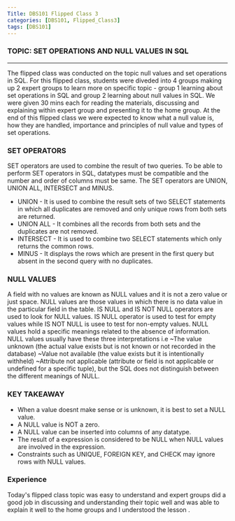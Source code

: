 ```yaml
---
Title: DBS101 Flipped Class 3
categories: [DBS101, Flipped_Class3]
tags: [DBS101]
---
```


### TOPIC: SET OPERATIONS AND NULL VALUES IN SQL
---

The flipped class was conducted on the topic null values and set operations in SQL. For this flipped class, students were diveded into 4 groups making up 2 expert groups to learn more on specific topic - group 1 learning about set operations in SQL and group 2 learning about null values in SQL. We were given 30 mins each for reading the materials, discussing and explaining within expert group and presenting it to the home group. At the end of this flipped class we were expected to know what a null value is, how they are handled, importance and principles of null value and types of set operations.

### SET OPERATORS
SET operators are used to combine the result of two queries. To be able to perform SET operators in SQL, datatypes must be compatible and the number and order of columns must be same.
The SET operators are UNION, UNION ALL, INTERSECT and MINUS.

- UNION - It is used to combine the result sets of two SELECT statements in which all duplicates are removed and only unique rows from both sets are returned.
- UNION ALL - It combines all the records from both sets and the duplicates are not removed.
- INTERSECT - It is used to combine two SELECT statements  which only returns the common rows. 
- MINUS - It displays the rows which are present in the first query but absent in the second query with no duplicates.


### NULL VALUES 
A field with no values are known as NULL values and it is not a zero value or just space. NULL values are those values in which there is no data value in the particular field in the table. IS NULL and IS NOT NULL operators are used to look for NULL values. IS NULL operator is used to test for empty values while IS NOT NULL is usee to test for non-empty values. NULL values hold a specific meanings related to the absence of information.
NULL values usually have these three interpretations i.e 
~The value unknown (the actual value exists but is not known or not recorded in the database)
~Value not available (the value exists but it is intentionally withheld)
~Attribute not applicable (attribute or field is not applicable or undefined for a specific tuple), but the SQL does not distinguish between the different meanings of NULL.

### KEY TAKEAWAY 
- When a value doesnt make sense or is unknown, it is best to set a NULL value.
- A NULL value is NOT a zero.
- A NULL value can be inserted into columns of any datatype.
- The result of a expression is considered to be NULL when NULL values are involved in the expression.
- Constraints such as UNIQUE, FOREIGN KEY, and CHECK may ignore rows with NULL values.

### Experience
Today's flipped class topic was easy to understand and expert groups did a good job in discussing and understanding their topic well and was able to explain it well to the home groups and I understood the lesson .